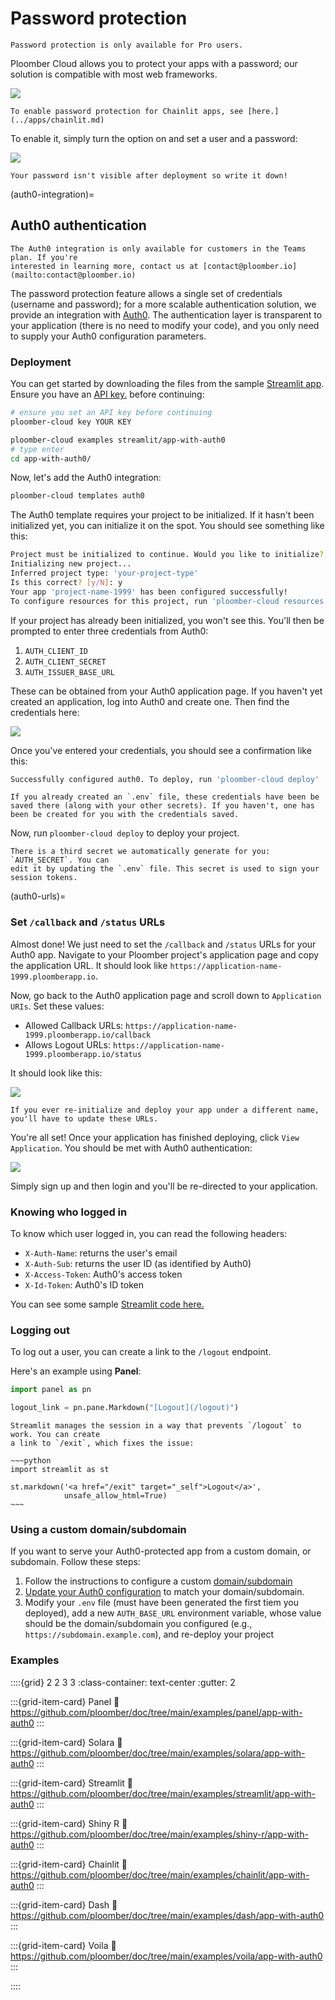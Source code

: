 # Password protection

```{important}
Password protection is only available for Pro users.
```

Ploomber Cloud allows you to protect your apps with a password; our solution is
compatible with most web frameworks.

![](../static/password/app.gif)

```{note}
To enable password protection for Chainlit apps, see [here.](../apps/chainlit.md)
```

To enable it, simply turn the option on and set a user and a password:

![](../static/password/deployment.gif)

```{important}
Your password isn't visible after deployment so write it down!
```

(auth0-integration)=
## Auth0 authentication

```{important}
The Auth0 integration is only available for customers in the Teams plan. If you're
interested in learning more, contact us at [contact@ploomber.io](mailto:contact@ploomber.io)
```

The password protection feature allows a single set of credentials
(username and password); for a more scalable authentication solution, we provide
an integration with [Auth0](https://auth0.com/). The authentication layer is
transparent to your application (there is no need to modify your code), and you
only need to supply your Auth0 configuration parameters.

### Deployment

You can get started by downloading the files from the sample [Streamlit app](https://github.com/ploomber/doc/tree/main/examples/streamlit/app-with-auth0). Ensure you have an [API key.](../quickstart/apikey.md) before continuing:

```sh
# ensure you set an API key before continuing
ploomber-cloud key YOUR KEY

ploomber-cloud examples streamlit/app-with-auth0
# type enter
cd app-with-auth0/
```

Now, let's add the Auth0 integration:

```sh
ploomber-cloud templates auth0
```

The Auth0 template requires your project to be initialized. If it hasn't been initialized yet, you can initialize it on the spot. You should see something like this:

```sh
Project must be initialized to continue. Would you like to initialize? [y/N]: y
Initializing new project...
Inferred project type: 'your-project-type'
Is this correct? [y/N]: y
Your app 'project-name-1999' has been configured successfully!
To configure resources for this project, run 'ploomber-cloud resources' or to deploy with default configurations, run 'ploomber-cloud deploy'
```

If your project has already been initialized, you won't see this. You'll then be prompted to enter three credentials from Auth0:

1. `AUTH_CLIENT_ID`
2. `AUTH_CLIENT_SECRET`
3. `AUTH_ISSUER_BASE_URL`

These can be obtained from your Auth0 application page. If you haven't yet created an application, log into Auth0 and create one. Then find the credentials here:

![](../static/password/auth0-credentials.png)

Once you've entered your credentials, you should see a confirmation like this:

```sh
Successfully configured auth0. To deploy, run 'ploomber-cloud deploy'
```

```{note}
If you already created an `.env` file, these credentials have been be saved there (along with your other secrets). If you haven't, one has been be created for you with the credentials saved.
```

Now, run `ploomber-cloud deploy` to deploy your project.

```{note}
There is a third secret we automatically generate for you: `AUTH_SECRET`. You can
edit it by updating the `.env` file. This secret is used to sign your session tokens.
```

(auth0-urls)=
### Set `/callback` and `/status` URLs

Almost done! We just need to set the `/callback` and `/status` URLs for your Auth0 app. Navigate to your Ploomber project's application page and copy the application URL. It should look like `https://application-name-1999.ploomberapp.io`.

Now, go back to the Auth0 application page and scroll down to `Application URIs`. Set these values:

- Allowed Callback URLs: `https://application-name-1999.ploomberapp.io/callback`
- Allows Logout URLs: `https://application-name-1999.ploomberapp.io/status`

It should look like this:

![](../static/password/auth0-urls.png)

```{tip}
If you ever re-initialize and deploy your app under a different name, you'll have to update these URLs.
```

You're all set! Once your application has finished deploying, click `View Application`. You should be met with Auth0 authentication:

![](../static/password/auth0-login.png)

Simply sign up and then login and you'll be re-directed to your application.

### Knowing who logged in

To know which user logged in, you can read the following headers:

- `X-Auth-Name`: returns the user's email
- `X-Auth-Sub`: returns the user ID (as identified by Auth0)
- `X-Access-Token`: Auth0's access token
- `X-Id-Token`: Auth0's ID token

You can see some sample [Streamlit code here.](https://github.com/ploomber/doc/blob/main/examples/streamlit/app-with-auth0/app.py)

### Logging out

To log out a user, you can create a link to the `/logout` endpoint.

Here's an example using **Panel**:


```python
import panel as pn

logout_link = pn.pane.Markdown("[Logout](/logout)")
```

```{important}
Streamlit manages the session in a way that prevents `/logout` to work. You can create
a link to `/exit`, which fixes the issue:

~~~python
import streamlit as st

st.markdown('<a href="/exit" target="_self">Logout</a>',
            unsafe_allow_html=True)
~~~
```

### Using a custom domain/subdomain

If you want to serve your Auth0-protected app from a custom domain, or subdomain. Follow these steps:

1. Follow the instructions to configure a custom [domain/subdomain](../user-guide/custom-domains.md)
2. [Update your Auth0 configuration](auth0-urls) to match your domain/subdomain.
3. Modify your `.env` file (must have been generated the first tiem you deployed), add a new `AUTH_BASE_URL` environment variable,  whose value should be the domain/subdomain you configured (e.g., `https://subdomain.example.com`), and re-deploy your project


### Examples

::::{grid} 2 2 3 3
:class-container: text-center
:gutter: 2


:::{grid-item-card} Panel
:link: https://github.com/ploomber/doc/tree/main/examples/panel/app-with-auth0
:::

:::{grid-item-card} Solara
:link: https://github.com/ploomber/doc/tree/main/examples/solara/app-with-auth0
:::

:::{grid-item-card} Streamlit
:link: https://github.com/ploomber/doc/tree/main/examples/streamlit/app-with-auth0
:::

:::{grid-item-card} Shiny R
:link: https://github.com/ploomber/doc/tree/main/examples/shiny-r/app-with-auth0
:::

:::{grid-item-card} Chainlit
:link: https://github.com/ploomber/doc/tree/main/examples/chainlit/app-with-auth0
:::

:::{grid-item-card} Dash
:link: https://github.com/ploomber/doc/tree/main/examples/dash/app-with-auth0
:::

:::{grid-item-card} Voila
:link: https://github.com/ploomber/doc/tree/main/examples/voila/app-with-auth0
:::

::::
